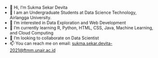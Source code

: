 - 👋 Hi, I’m Sukma Sekar Devita
- 👋 I am an Undergraduate Students at Data Science Technology, Airlangga University.
- 👀 I’m interested in Data Exploration and Web Development
- 🌱 I’m currently learning R, Python, HTML, CSS, Java, Machine Learning, and Cloud Computing
- 💞️ I’m looking to collaborate on Data Scientist
- 📫 You can reach me on email: sukma.sekar.devita-2021@ftmm.unair.ac.id
